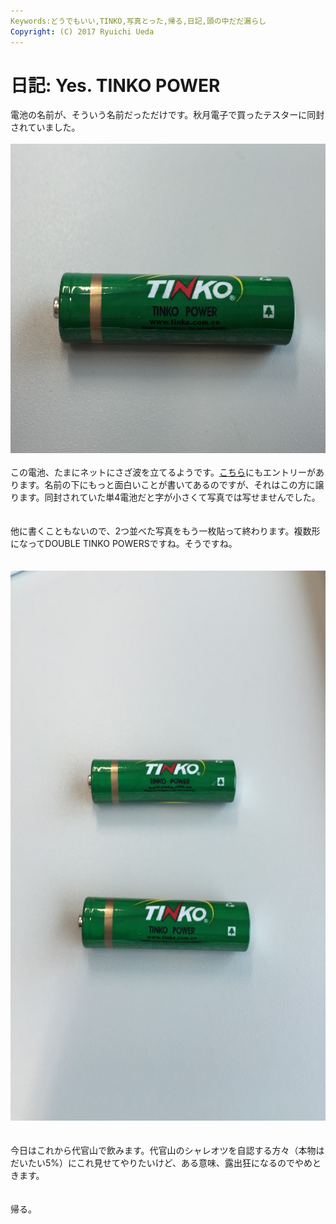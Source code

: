 ```yaml
---
Keywords:どうでもいい,TINKO,写真とった,帰る,日記,頭の中だだ漏らし
Copyright: (C) 2017 Ryuichi Ueda
---
```


# 日記: Yes. TINKO POWER
電池の名前が、そういう名前だっただけです。秋月電子で買ったテスターに同封されていました。<br />
<br />
<a href="730bd30a3652f60a4e724f1c24af42d2.jpg"><img src="730bd30a3652f60a4e724f1c24af42d2-1024x768.jpg" alt="写真 2015-09-16 14 27 21" width="660" height="495" class="aligncenter size-large wp-image-7003" /></a><br />
<br />
この電池、たまにネットにさざ波を立てるようです。<a href="http://ameblo.jp/yorotiku123/entry-11577046627.html" target="_blank">こちら</a>にもエントリーがあります。名前の下にもっと面白いことが書いてあるのですが、それはこの方に譲ります。同封されていた単4電池だと字が小さくて写真では写せませんでした。<br />
<br />
<br />
他に書くこともないので、2つ並べた写真をもう一枚貼って終わります。複数形になってDOUBLE TINKO POWERSですね。そうですね。<br />
<br />
<br />
<a href="36d0320f1ecee97269864e7a3e5e1f47-e1442391992980.jpg"><img src="36d0320f1ecee97269864e7a3e5e1f47-e1442391992980-768x1024.jpg" alt="写真 2015-09-16 14 30 16" width="660" height="880" class="aligncenter size-large wp-image-7006" /></a><br />
<br />
<br />
今日はこれから代官山で飲みます。代官山のシャレオツを自認する方々（本物はだいたい5%）にこれ見せてやりたいけど、ある意味、露出狂になるのでやめときます。<br />
<br />
<br />
帰る。
